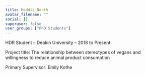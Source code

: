 ```yaml
---
title: Maddie North
avatar_filename: ""
social: []
superuser: false
user_groups: ["PhD Students"]
---
```

HDR Student – Deakin University – 2018 to Present

Project title: The relationship between stereotypes of vegans and willingness to reduce animal product consumption

Primary Supervisor: Emily Kothe
